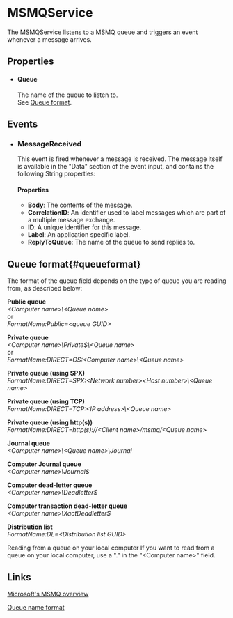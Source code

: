 MSMQService
===========

The MSMQService listens to a MSMQ queue and triggers an event whenever a message
arrives.

Properties
----------

-  #### Queue

    The name of the queue to listen to.  
     See [Queue format](#queueformat).

Events
------

-  ### MessageReceived

    This event is fired whenever a message is received. The message
    itself is available in the "Data" section of the event input, and contains the following String properties:   

    #### Properties
    -  **Body**: The contents of the message.
    -  **CorrelationID**: An identifier used to label messages which are part of a multiple message exchange.
    -  **ID**: A unique identifier for this message.
    -  **Label**: An application specific label.
    -  **ReplyToQueue**: The name of the queue to send replies to.


Queue format{#queueformat}
------------

The format of the queue field depends on the type of queue you are
reading from, as described below:

  **Public queue**  
*\<Computer name\>\\\<Queue name\>*  
or  
*FormatName:Public=\<queue GUID\>*

  **Private queue**  
*\<Computer name\>\\Private\$\\\<Queue name\>*  
or  
*FormatName:DIRECT=OS:\<Computer name\>\\\<Queue name\>*
                                                

  **Private queue (using SPX)**  
*FormatName:DIRECT=SPX:\<Network number\>\<Host number\>\\\<Queue name\>* 
                                                

  **Private queue (using TCP)**  
*FormatName:DIRECT=TCP:\<IP address\>\\\<Queue name\>*
                                                

  **Private queue (using http(s))**  
*FormatName:DIRECT=http(s)://<Client name\>/msmq/<Queue name*\>

  **Journal queue**  
*\<Computer name\>\\\<Queue name\>\\Journal*                             

  **Computer Journal queue**  
*\<Computer name\>\\Journal\$*

  **Computer dead-letter queue**  
*\<Computer name\>\\Deadletter\$*

  **Computer transaction dead-letter queue**  
*\<Computer name\>\\XactDeadletter\$*

  **Distribution list**  
*FormatName:DL=\<Distribution list GUID\>*
                                                

  Reading from a queue on your local computer   If you want to read from a queue on your local computer, use a "." in the "\<Computer name\>" field.  


Links
-----

[Microsoft's MSMQ
overview](http://msdn.microsoft.com/en-us/library/ms711472(v=vs.85).aspx%20)

[Queue name
format](http://technet.microsoft.com/en-us/library/cc778392(v=ws.10).aspx)
